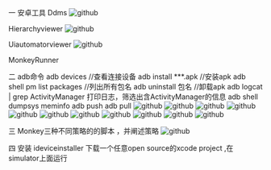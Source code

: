  一 安卓工具
Ddms
  ![github](http://github.com/cherry1116/mobiletest8/week2/src/common/images/ddms.png)

Hierarchyviewer
![github](http://github.com/cherry1116/mobiletest8/week2/src/common/images/hi.png)

Uiautomatorviewer
 ![github](http://github.com/cherry1116/mobiletest8/week2/src/common/images/ui.png)

MonkeyRunner


二 adb命令
adb devices //查看连接设备
adb install ***.apk //安装apk
adb shell pm list packages //列出所有包名
adb uninstall 包名 //卸载apk
adb logcat | grep ActivityManager 打印日志，筛选出含ActivityManager的信息
adb shell dumpsys meminfo 
adb push 
adb pull 
 ![github](http://github.com/cherry1116/mobiletest8/week2/src/common/images/devices.png)
 ![github](http://github.com/cherry1116/mobiletest8/week2/src/common/images/adbin.png)
 ![github](http://github.com/cherry1116/mobiletest8/week2/src/common/images/packages.jpg)
 ![github](http://github.com/cherry1116/mobiletest8/week2/src/common/images/adbunin.png)
 ![github](http://github.com/cherry1116/mobiletest8/week2/src/common/images/adbp.png)
 ![github](http://github.com/cherry1116/mobiletest8/week2/src/common/images/adbshell.png)
 ![github](http://github.com/cherry1116/mobiletest8/week2/src/common/images/logcat.png)
 ![github](http://github.com/cherry1116/mobiletest8/week2/src/common/images/dir.png)
 ![github](http://github.com/cherry1116/mobiletest8/week2/src/common/images/rm.png)
 ![github](http://github.com/cherry1116/mobiletest8/week2/src/common/images/ls.png)
 ![github](http://github.com/cherry1116/mobiletest8/week2/src/common/images/dump.png)
 
 三 Monkey三种不同策略的的脚本 ，并阐述策略
 ![github](http://github.com/cherry1116/mobiletest8/week2/src/common/images/monkey1.png)

 四 安装 ideviceinstaller 下载一个任意open source的xcode project ,在simulator上面运行
     
